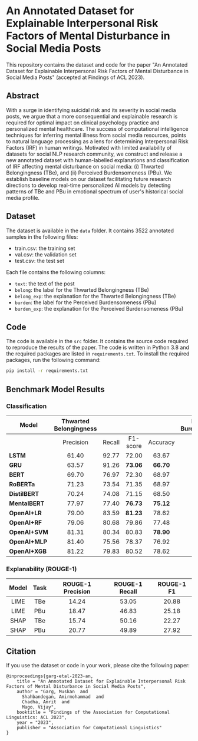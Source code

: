 # An Annotated Dataset for Explainable Interpersonal Risk Factors of Mental Disturbance in Social Media Posts

This repository contains the dataset and code for the paper "An Annotated Dataset for Explainable Interpersonal Risk Factors of Mental Disturbance in Social Media Posts" (accepted at Findings of ACL 2023).

## Abstract

With a surge in identifying suicidal risk and its severity in social media posts, we argue that a more consequential and explainable research is required for optimal impact on clinical psychology practice and personalized mental healthcare. The success of computational intelligence techniques for inferring mental illness from social media resources, points to natural language processing as a lens for determining Interpersonal Risk Factors (IRF) in human writings. Motivated with limited availability of datasets for social NLP research community, we construct and release a new annotated dataset with human-labelled explanations and classification of IRF affecting mental disturbance on social media: (i) Thwarted Belongingness (TBe), and (ii) Perceived Burdensomeness (PBu). We establish baseline models on our dataset facilitating future research directions to develop real-time personalized AI models by detecting patterns of TBe and PBu in emotional spectrum of user's historical social media profile.

## Dataset

The dataset is available in the `data` folder. It contains 3522 annotated samples in the following files:

- train.csv: the training set
- val.csv: the validation set
- test.csv: the test set

Each file contains the following columns:

- `text`: the text of the post
- `belong`: the label for the Thwarted Belongingness (TBe)
- `belong_exp`: the explanation for the Thwarted Belongingness (TBe)
- `burden`: the label for the Perceived Burdensomeness (PBu)
- `burden_exp`: the explanation for the Perceived Burdensomeness (PBu)

## Code

The code is available in the `src` folder. It contains the source code required to reproduce the results of the paper. The code is written in Python 3.8 and the required packages are listed in `requirements.txt`. To install the required packages, run the following command:

```bash
pip install -r requirements.txt
```

## Benchmark Model Results

### Classification

| **Model**      | Thwarted Belongingness |        |           |           | Perceived Burdensomeness |        |           |           |
| -------------- | :--------------------: | :----: | :-------: | :-------: | :----------------------: | :----: | :-------: | :-------: |
|                |       Precision        | Recall | F1-score  | Accuracy  |        Precision         | Recall | F1-score  | Accuracy  |
| **LSTM**       |         61.40          | 92.77  |   72.00   |   63.67   |          44.65           | 80.90  |   54.69   |   62.35   |
| **GRU**        |         63.57          | 91.26  | **73.06** | **66.70** |          60.87           | 74.77  | **63.75** | **78.90** |
| **BERT**       |         69.70          | 76.97  |   72.30   |   68.97   |          56.47           | 53.00  |   52.20   |   72.56   |
| **RoBERTa**    |         71.23          | 73.54  |   71.35   |   68.97   |          67.27           | 37.52  |   45.51   |   74.93   |
| **DistilBERT** |         70.24          | 74.08  |   71.15   |   68.50   |          51.15           | 31.89  |   36.93   |   71.71   |
| **MentalBERT** |         77.97          | 77.40  | **76.73** | **75.12** |          64.22           | 65.75  | **62.77** | **78.33** |
| **OpenAI+LR**  |         79.00          | 83.59  | **81.23** |   78.62   |          82.66           | 63.08  |   71.55   |   84.58   |
| **OpenAI+RF**  |         79.06          | 80.68  |   79.86   |   77.48   |          83.33           | 49.23  |   61.90   |   81.36   |
| **OpenAI+SVM** |         81.31          | 80.34  |   80.83   | **78.90** |          79.15           | 74.77  | **76.90** | **86.19** |
| **OpenAI+MLP** |         81.40          | 75.56  |   78.37   |   76.92   |          72.08           | 77.85  |   74.85   |   83.92   |
| **OpenAI+XGB** |         81.22          | 79.83  |   80.52   |   78.62   |          80.36           | 68.00  |   73.67   |   85.05   |

### Explanability (ROUGE-1)

| Model | Task | ROUGE-1 Precision | ROUGE-1 Recall | ROUGE-1 F1 |
| :---: | :--: | :---------------: | :------------: | :--------: |
| LIME  | TBe  |       14.24       |     53.05      |   20.88    |
| LIME  | PBu  |       18.47       |     46.83      |   25.18    |
| SHAP  | TBe  |       15.74       |     50.16      |   22.27    |
| SHAP  | PBu  |       20.77       |     49.89      |   27.92    |

## Citation

If you use the dataset or code in your work, please cite the following paper:

```
@inproceedings{garg-etal-2023-an,
    title = "An Annotated Dataset for Explainable Interpersonal Risk Factors of Mental Disturbance in Social Media Posts",
    author = "Garg, Muskan  and
      Shahbandegan, Amirmohammad  and
      Chadha, Amrit  and
      Mago, Vijay",
    booktitle = "Findings of the Association for Computational Linguistics: ACL 2023",
    year = "2023",
    publisher = "Association for Computational Linguistics"
}
```
